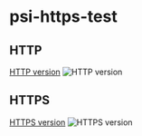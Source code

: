 # psi-https-test

## HTTP
[HTTP version](http://kdzwinel.github.io/psi-https-test/index-http.html)
![HTTP version](http://i.imgur.com/xvp9Hx8.png)

## HTTPS
[HTTPS version](https://kdzwinel.github.io/psi-https-test/index-https.html)
![HTTPS version](http://i.imgur.com/DCQcvzc.png)
